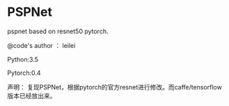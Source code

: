 # PSPNet
pspnet based on resnet50 pytorch.

@code's author ： leilei

Python:3.5

Pytorch:0.4

声明： 复现PSPNet，根据pytorch的官方resnet进行修改。而caffe/tensorflow版本已经放出来。
